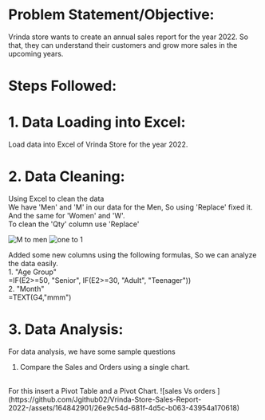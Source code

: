 # Problem Statement/Objective:
Vrinda store wants to create an annual sales report for the year 2022. So that, they can understand their customers and grow more sales in the upcoming years. 
# Steps Followed: 
# 1. Data Loading into Excel:
Load data into Excel of Vrinda Store for the year 2022.
# 2. Data Cleaning: 
Using Excel to clean the data 
<br>
We have 'Men' and 'M' in our data for the Men, So using 'Replace' fixed it. And the same for 'Women' and 'W'.
<br>
To clean the 'Qty' column use 'Replace'


![M to men ](https://github.com/Jgithub02/Vrinda-Store-Sales-Report-2022-/assets/164842901/a47286b0-04c7-4aa7-bb73-f3f3fabf83e4)
![one to 1](https://github.com/Jgithub02/Vrinda-Store-Sales-Report-2022-/assets/164842901/51b14668-9f42-4773-ba4d-85eaf88c04c5)

Added some  new columns using the following formulas, So we can analyze the data easily.
<br>1. "Age Group" <br>
=IF(E2>=50, "Senior", IF(E2>=30, "Adult", "Teenager"))
<br>2. "Month"
<br>
=TEXT(G4,"mmm")

# 3. Data Analysis:
For data analysis, we have some sample questions 
<br> 
1. Compare the Sales and Orders using a single chart.
 <br>
For this insert a Pivot Table and a Pivot Chart.
![sales Vs orders ](https://github.com/Jgithub02/Vrinda-Store-Sales-Report-2022-/assets/164842901/26e9c54d-681f-4d5c-b063-43954a170618)

 






